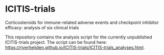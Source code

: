 # ICITIS-trials
Corticosteroids for immune-related adverse events and checkpoint inhibitor efficacy: analysis of six clinical trials

This repository contains the analysis script for the currently unpublished ICITIS-trials project. The script can be found here: https://rjverheijden.github.io/ICITIS-trials/ICITIS-trials_analyses.html.
